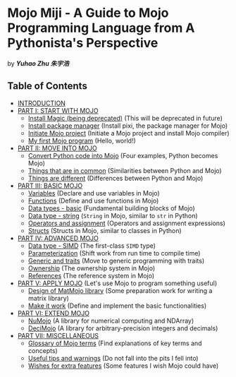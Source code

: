 # Mojo Miji - A Guide to Mojo Programming Language from A Pythonista's Perspective

by ***Yuhao Zhu 朱宇浩***

## Table of Contents

- [INTRODUCTION](./intro)
- [PART I: START WITH MOJO](./start/start)
  - [Install Magic (being deprecated)](./start/magic) (This will be deprecated in future)
  - [Install package manager](./start/pixi) (Install pixi, the package manager for Mojo)
  - [Initiate Mojo project](./start/project) (Initiate a Mojo project and install Mojo compiler)
  - [My first Mojo program](./start/hello) (Hello, world!)
- [PART II: MOVE INTO MOJO](./move/move)
  - [Convert Python code into Mojo](./move/examples) (Four examples, Python becomes Mojo)
  - [Things that are in common](./move/common) (Similarities between Python and Mojo)
  - [Things are different](./move/different) (Differences between Python and Mojo)
- [PART III: BASIC MOJO](./basic/basic)
  - [Variables](./basic/variables) (Declare and use variables in Mojo)
  - [Functions](./basic/functions) (Define and use functions in Mojo)
  - [Data types - basic](./basic/types) (Fundamental building blocks of Mojo)
  - [Data type - string](./basic/string) (`String` in Mojo, similar to `str` in Python)
  - [Operators and assignment](./basic/operators) (Operators and assignment expressions)
  <!-- - [Control flows (Yuhao is working on this)](./basic/control_flows) -->
  - [Structs](./basic/structs) (Structs in Mojo, similar to classes in Python)
- [PART IV: ADVANCED MOJO](./advanced/advanced)
  - [Data type - SIMD](./advanced/simd) (The first-class `SIMD` type)
  <!-- - [Error handling (Yuhao is working on this)](./advanced/error_handling) -->
  - [Parameterization](./advanced/parameterization) (Shift work from run time to compile time)
  - [Generic and traits](./advanced/generic) (Move to generic programming with traits)
  - [Ownership](./advanced/ownership) (The ownership system in Mojo)
  - [References](./advanced/references) (The reference system in Mojo)
  <!-- - [Lifetime] -->
  <!-- - [Call Python in Mojo](./advanced/python) -->
- [PART V: APPLY MOJO](./apply/apply.md) (Let's use Mojo to program something useful)
  - [Design of MatMojo library](./apply/design.md) (Some preparation work for writing a matrix library)
  - [Make it work](./apply/work.md) (Define and implement the basic functionalities)
- [PART VI: EXTEND MOJO](./extend/extend)
  - [NuMojo](./extend/numojo) (A library for numerical computing and NDArray)
  - [DeciMojo](./extend/decimojo) (A library for arbitrary-precision integers and decimals)
- [PART VII: MISCELLANEOUS](./misc/misc)
  <!-- - [Memory layout of Mojo objects](./misc/layout) (How Mojo objects are stored in memory) -->
  - [Glossary of Mojo terms](./misc/glossary) (Find explanations of key terms and concepts)
  - [Useful tips and warnings](./misc/tips) (Do not fall into the pits I fell into)
  - [Wishes for extra features](./misc/wishes) (Some features I wish Mojo could have)
  <!-- - [Further readings] -->
